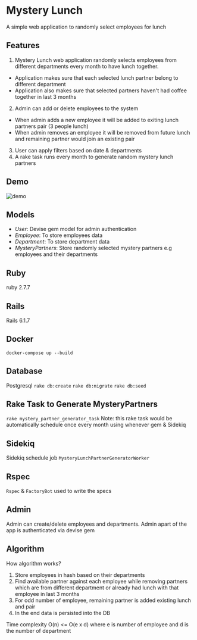 # Mystery Lunch 
A simple web application to randomly select employees for lunch

## Features
1. Mystery Lunch web application randomly selects employees from different departments every month to have lunch together. 
  - Application makes sure that each selected lunch partner belong to different department
  - Application also makes sure that selected partners haven't had coffee together in last 3 months

2. Admin can add or delete employees to the system
  - When admin adds a new employee it will be added to exiting lunch partners pair (3 people lunch)
  - When admin removes an employee it will be removed from future lunch and remaining partner would join an existing pair

3. User can apply filters based on date & departments 
4. A rake task runs every month to generate random mystery lunch partners

## Demo
![demo](https://user-images.githubusercontent.com/22412472/213772075-e824ab35-1657-4aed-9a65-2e9579b79f14.gif)

## Models
- *User*:
  Devise gem model for admin authentication
- *Employee*:
   To store employees data
- *Department*:
   To store department data
- *MysteryPartners*:
   Store randomly selected mystery partners e.g employees and their departments


## Ruby
ruby 2.7.7

## Rails
Rails 6.1.7

## Docker
`docker-compose up --build`

## Database
Postgresql 
`rake db:create`
`rake db:migrate`
`rake db:seed`

## Rake Task to Generate MysteryPartners
`rake mystery_partner_generator_task`
Note: this rake task would be automatically schedule once every month using whenever gem & Sidekiq

## Sidekiq
Sidekiq schedule job `MysteryLunchPartnerGeneratorWorker` 

## Rspec 
`Rspec` & `FactoryBot` used to write the specs

## Admin
Admin can create/delete employees and departments. 
Admin apart of the app is authenticated via devise gem

## Algorithm
How algorithm works?
1. Store employees in hash based on their departments
2. Find available partner against each employee while removing partners which are from different department 
   or already had lunch with that employee in last 3 months 
3. For odd number of employee, remaining partner is added existing lunch and pair
4. In the end data is persisted into the DB

Time complexity O(n) <= O(e x d) where e is number of employee and d is the number of department
   





